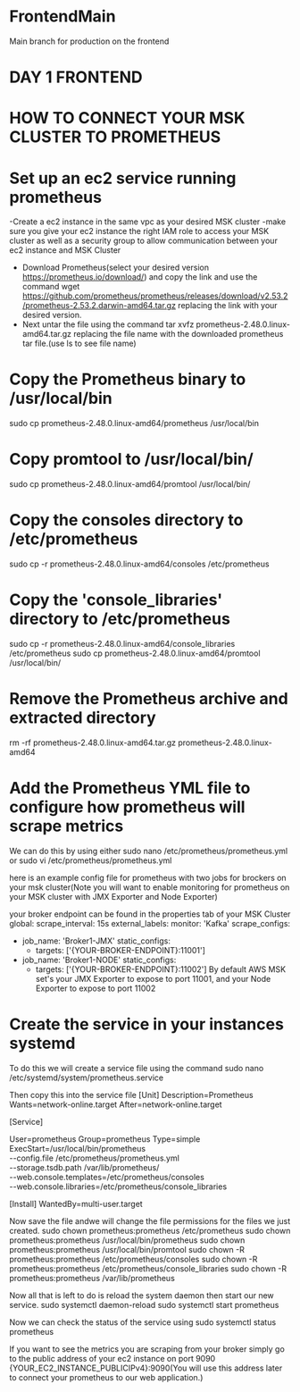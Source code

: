 # FrontendMain
Main branch for production on the frontend

# DAY 1 FRONTEND

# HOW TO CONNECT YOUR MSK CLUSTER TO PROMETHEUS

# Set up an ec2 service running prometheus
-Create a ec2 instance in the same vpc as your desired MSK cluster
-make sure you give your ec2 instance the right IAM role to access your MSK cluster as well as a security group to allow communication between your ec2 instance and MSK Cluster
- Download Prometheus(select your desired version https://prometheus.io/download/) and copy the link and use the command wget https://github.com/prometheus/prometheus/releases/download/v2.53.2/prometheus-2.53.2.darwin-amd64.tar.gz replacing the link with your desired version.
- Next untar the file using the command tar xvfz prometheus-2.48.0.linux-amd64.tar.gz replacing the file name with the downloaded prometheus tar file.(use ls to see file name)
# Copy the Prometheus binary to /usr/local/bin
sudo cp prometheus-2.48.0.linux-amd64/prometheus /usr/local/bin
# Copy promtool to /usr/local/bin/
sudo cp prometheus-2.48.0.linux-amd64/promtool /usr/local/bin/
# Copy the consoles directory to /etc/prometheus
sudo cp -r prometheus-2.48.0.linux-amd64/consoles /etc/prometheus
# Copy the 'console_libraries' directory to /etc/prometheus
sudo cp -r prometheus-2.48.0.linux-amd64/console_libraries /etc/prometheus
sudo cp prometheus-2.48.0.linux-amd64/promtool /usr/local/bin/
# Remove the Prometheus archive and extracted directory
rm -rf prometheus-2.48.0.linux-amd64.tar.gz prometheus-2.48.0.linux-amd64
# Add the Prometheus YML file to configure how prometheus will scrape metrics
We can do this by using either sudo nano /etc/prometheus/prometheus.yml or sudo vi /etc/prometheus/prometheus.yml

here is an example config file for prometheus with two jobs for brockers on your msk cluster(Note you will want to enable monitoring for prometheus on your MSK cluster with JMX Exporter and Node Exporter)

your broker endpoint can be found in the properties tab of your MSK Cluster
global:
  scrape_interval: 15s
  external_labels:
    monitor: 'Kafka'
scrape_configs:
  - job_name: 'Broker1-JMX'
    static_configs:      
      - targets: ['{YOUR-BROKER-ENDPOINT}:11001']  
  - job_name: 'Broker1-NODE'
    static_configs:
      - targets: ['{YOUR-BROKER-ENDPOINT}:11002']
By default AWS MSK set's your JMX Exporter to expose to port 11001, and your Node Exporter to expose to port 11002

# Create the service in your instances systemd
To do this we will create a service file using the command sudo nano /etc/systemd/system/prometheus.service

Then copy this into the service file
[Unit]
Description=Prometheus
Wants=network-online.target
After=network-online.target

[Service]

User=prometheus
Group=prometheus
Type=simple
ExecStart=/usr/local/bin/prometheus \
    --config.file /etc/prometheus/prometheus.yml \
    --storage.tsdb.path /var/lib/prometheus/ \
    --web.console.templates=/etc/prometheus/consoles \
    --web.console.libraries=/etc/prometheus/console_libraries

[Install]
WantedBy=multi-user.target

Now save the file andwe will change the file permissions for the files we just created.
sudo chown prometheus:prometheus /etc/prometheus
sudo chown prometheus:prometheus /usr/local/bin/prometheus
sudo chown prometheus:prometheus /usr/local/bin/promtool
sudo chown -R prometheus:prometheus /etc/prometheus/consoles
sudo chown -R prometheus:prometheus /etc/prometheus/console_libraries
sudo chown -R prometheus:prometheus /var/lib/prometheus

Now all that is left to do is reload the system daemon then start our new service.
sudo systemctl daemon-reload
sudo systemctl start prometheus

Now we can check the status of the service using
sudo systemctl status prometheus


If you want to see the metrics you are scraping from your broker simply go to the public address of your ec2 instance on port 9090
{YOUR_EC2_INSTANCE_PUBLICIPv4}:9090(You will use this address later to connect your prometheus to our web application.)
